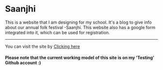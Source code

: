 # Saanjhi
This is a website that I am designing for my school. 
It's a blog to give info about our annual folk festival -Saanjhi. This website also has a google form integrated into it, which can be used for registration. 

***

<p> You can visit the site by <a href = "https://bectortesting.github.io/"> Clicking here </a> </p>
<h4> Please note that the current working model of this site is on my 'Testing' Github account :) </h4> 
